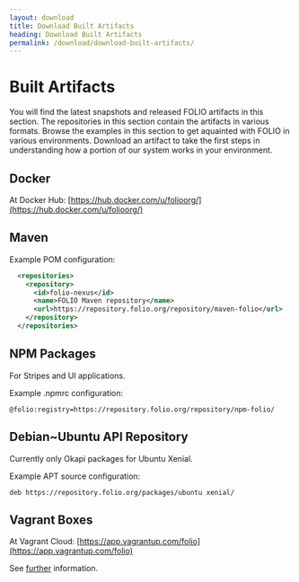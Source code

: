 ```yaml
---
layout: download
title: Download Built Artifacts
heading: Download Built Artifacts
permalink: /download/download-built-artifacts/
---
```


# Built Artifacts

You will find the latest snapshots and released FOLIO artifacts in this section.  The repositories in this section contain the artifacts in various formats.  Browse the examples in this section to get aquainted with FOLIO in various environments.  Download an artifact to take the first steps in understanding how a portion of our system works in your environment.

<!-- ../../okapi/doc/md2toc -l 2 -h 3 artifacts.md -->

## Docker

At Docker Hub: [https://hub.docker.com/u/folioorg/](https://hub.docker.com/u/folioorg/)

## Maven

Example POM configuration:

```xml
  <repositories>
    <repository>
      <id>folio-nexus</id>
      <name>FOLIO Maven repository</name>
      <url>https://repository.folio.org/repository/maven-folio</url>
    </repository>
  </repositories>
```
## NPM Packages

For Stripes and UI applications.

Example .npmrc configuration:

```
@folio:registry=https://repository.folio.org/repository/npm-folio/
```

## Debian~Ubuntu API Repository

Currently only Okapi packages for Ubuntu Xenial.

Example APT source configuration:

```
deb https://repository.folio.org/packages/ubuntu xenial/
```

## Vagrant Boxes

At Vagrant Cloud: [https://app.vagrantup.com/folio](https://app.vagrantup.com/folio)

See [further](https://github.com/folio-org/folio-ansible/blob/master/doc/index.md) information.

